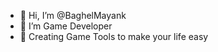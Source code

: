 - 👋 Hi, I’m @BaghelMayank
- 👀 I’m Game Developer
- 🌱 Creating Game Tools to make your life easy

<!---
BaghelMayank/BaghelMayank is a ✨ special ✨ repository because its `README.md` (this file) appears on your GitHub profile.
You can click the Preview link to take a look at your changes.
--->
